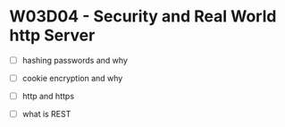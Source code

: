 # W03D04 - Security and Real World http Server

- [ ] hashing passwords and why
- [ ] cookie encryption and why
- [ ] http and https
- [ ] what is REST

